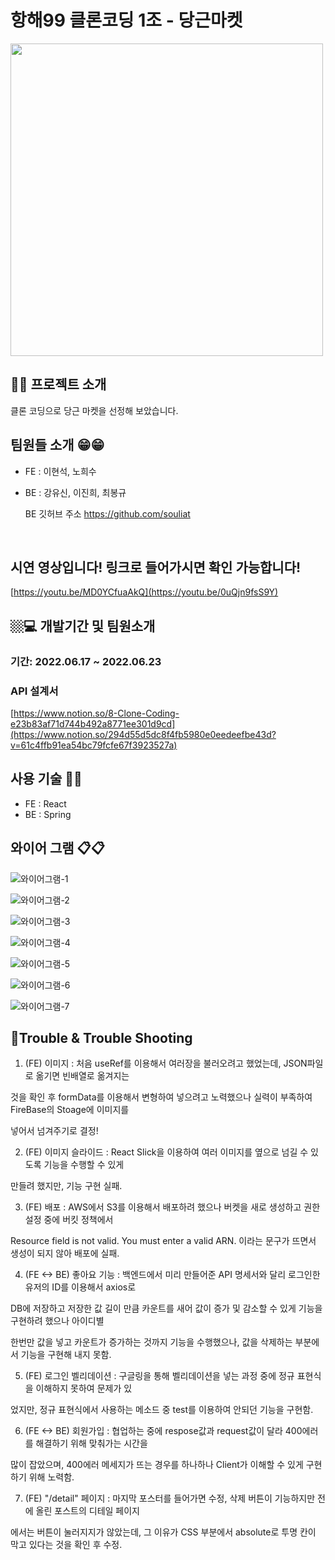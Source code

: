 # 항해99 클론코딩 1조 - 당근마켓

<img src="https://user-images.githubusercontent.com/105143449/175262910-b75e9b52-e57b-4fa1-a687-7b4a068e384d.png" width="500px">

 
 ## 🍠🍠 프로젝트 소개 
 <p> 클론 코딩으로 당근 마켓을 선정해 보았습니다. </p>
 <p> </p>
 <p> </p>
 <p> </p>

 ## 팀원들 소개 😁😁

  - FE : 이현석, 노희수
  - BE : 강유신, 이진희, 최봉규

    BE 깃허브 주소
    https://github.com/souliat
</br>


 ## 시연 영상입니다! 링크로 들어가시면 확인 가능합니다!
[https://youtu.be/MD0YCfuaAkQ](https://youtu.be/0uQjn9fsS9Y)


 ## 🏼‍💻 개발기간 및 팀원소개
 ### 기간: 2022.06.17 ~ 2022.06.23   
 <p> </p>
 <p> </p>
 <p> </p>


### API 설계서
[https://www.notion.so/8-Clone-Coding-e23b83af71d744b492a8771ee301d9cd](https://www.notion.so/294d55d5dc8f4fb5980e0eedeefbe43d?v=61c4ffb91ea54bc79fcfe67f3923527a)


## 사용 기술 📙📙

 - FE : React
 - BE : Spring

 <p> </p>
 <p> </p>
 <p> </p>

## 와이어 그램 📋📋

![와이어그램-1](https://user-images.githubusercontent.com/105143449/175266986-048c149c-4d01-49d3-81fd-d80184176f82.png)

![와이어그램-2](https://user-images.githubusercontent.com/105143449/175267000-a9672592-1137-434f-bac9-583dc07512a5.png)

![와이어그램-3](https://user-images.githubusercontent.com/105143449/175267052-cddd4ee2-8b18-4259-8737-ddc76198846a.png)

![와이어그램-4](https://user-images.githubusercontent.com/105143449/175267105-9ac0e5c4-d333-42ec-b8a1-9a29ecdfc035.png)

![와이어그램-5](https://user-images.githubusercontent.com/105143449/175267151-8310bfde-cd14-44b0-b7db-d959b8a29a9e.png)

![와이어그램-6](https://user-images.githubusercontent.com/105143449/175267183-2e0b44bd-fe79-40c9-9949-47b6ca35153f.png)

![와이어그램-7](https://user-images.githubusercontent.com/105143449/175267217-2a4c4f44-b111-4201-99a0-e80258db9985.png)

## 🧾Trouble & Trouble Shooting

 <p> </p>
 <p> </p>
 <p> </p>

1. (FE) 이미지 : 처음 useRef를 이용해서 여러장을 불러오려고 했었는데, JSON파일로 옮기면 빈배열로 옮겨지는
 
 것을 확인 후 formData를 이용해서 변형하여 넣으려고 노력했으나 실력이 부족하여 FireBase의 Stoage에 이미지를
 
 넣어서 넘겨주기로 결정!

2. (FE) 이미지 슬라이드 : React Slick을 이용하여 여러 이미지를 옆으로 넘길 수 있도록 기능을 수행할 수 있게

만들려 했지만, 기능 구현 실패.

3. (FE) 배포 : AWS에서 S3를 이용해서 배포하려 했으나 버켓을 새로 생성하고 권한설정 중에 버킷 정책에서 

Resource field is not valid. You must enter a valid ARN. 이라는 문구가 뜨면서 생성이 되지 않아 배포에 실패.
    
4. (FE <-> BE) 좋아요 기능 : 백엔드에서 미리 만들어준 API 명세서와 달리 로그인한 유저의 ID를 이용해서 axios로

DB에 저장하고 저장한 값 길이 만큼 카운트를 새어 값이 증가 및 감소할 수 있게 기능을 구현하려 했으나 아이디별 

한번만 값을 넣고 카운트가 증가하는 것까지 기능을 수행했으나, 값을 삭제하는 부분에서 기능을 구현해 내지 못함.
                             
5. (FE) 로그인 벨리데이션 : 구글링을 통해 벨리데이션을 넣는 과정 중에 정규 표현식을 이해하지 못하여 문제가 있

었지만, 정규 표현식에서 사용하는 메소드 중 test를 이용하여 안되던 기능을 구현함.
                           
6. (FE <-> BE) 회원가입 : 협업하는 중에 respose값과 request값이 달라 400에러를 해결하기 위해 맞춰가는 시간을

많이 잡았으며, 400에러 메세지가 뜨는 경우를 하나하나 Client가 이해할 수 있게 구현하기 위해 노력함.

7. (FE) "/detail" 페이지 : 마지막 포스터를 들어가면 수정, 삭제 버튼이 기능하지만 전에 올린 포스트의 디테일 페이지

에서는 버튼이 눌러지지가 않았는데, 그 이유가 CSS 부분에서 absolute로 투명 칸이 막고 있다는 것을 확인 후 수정.
